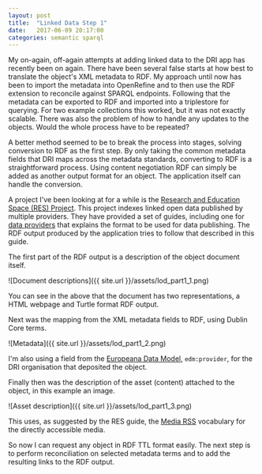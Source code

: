 ```yaml
---
layout: post
title:  "Linked Data Step 1"
date:   2017-06-09 20:17:00
categories: semantic sparql
---
```


My on-again, off-again attempts at adding linked data to the DRI app has recently been on again. There
have been several false starts at how best to translate the object's XML metadata to RDF. My approach until
now has been to import the metadata into OpenRefine and to then use the RDF extension to reconcile against
SPARQL endpoints. Following that the metadata can be exported to RDF and imported into a triplestore for
querying. For two example collections this worked, but it was not exactly scalable. There was also the problem
of how to handle any updates to the objects. Would the whole process have to be repeated?

A better method seemed to be to break the process into stages, solving conversion to RDF as the first step. By only taking the common
metadata fields that DRI maps across the metadata standards, converting to RDF is a straightforward process. Using
content negotiation RDF can simply be added as another output format for an object. The application itself
can handle the conversion.

A project I've been looking at for a while is the [Research and Education Space (RES) Project][res-project]. This
project indexes linked open data published by multiple providers. They have provided a set of guides, including one
for [data providers][res-guide] that explains the format to be used for data publishing. The RDF output produced by the application 
tries to follow that described in this guide.

The first part of the RDF output is a description of the object document itself.

![Document descriptions]({{ site.url }}/assets/lod_part1_1.png)

You can see in the above that the document has two representations, a HTML webpage and Turtle format RDF output.

Next was the mapping from the XML metadata fields to RDF, using Dublin Core terms.

![Metadata]({{ site.url }}/assets/lod_part1_2.png)

I'm also using a field from the [Europeana Data Model][edm], ```edm:provider```, for the DRI organisation that deposited the object.

Finally then was the description of the asset (content) attached to the object, in this example an image.

![Asset description]({{ site.url }}/assets/lod_part1_3.png)

This uses, as suggested by the RES guide, the [Media RSS][mrss] vocabulary for the directly accessible media.
 
So now I can request any object in RDF TTL format easily. The next step is to perform reconciliation on selected metadata terms and
to add the resulting links to the RDF output.

[res-project]:         https://bbcarchdev.github.io/res/
[res-guide]:           https://bbcarchdev.github.io/inside-acropolis/
[edm]:                 http://pro.europeana.eu/page/edm-documentation
[mrss]:                http://search.yahoo.com/mrss/
